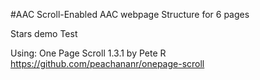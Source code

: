 #AAC
Scroll-Enabled AAC webpage Structure for 6 pages

Stars demo Test

Using: One Page Scroll 1.3.1 by Pete R
https://github.com/peachananr/onepage-scroll


